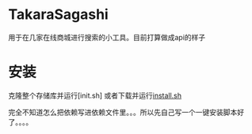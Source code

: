 # TakaraSagashi  
用于在几家在线商城进行搜索的小工具。目前打算做成api的样子

# 安装  
克隆整个存储库并运行[init.sh]
或者下载并运行[install.sh](https://github.com/hatsuyuki280/TakaraSagashi/blob/master/install.sh)

完全不知道怎么把依赖写进依赖文件里。。。所以先自己写一个一键安装脚本好了。。。。
